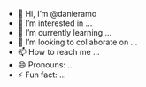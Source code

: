 - 👋 Hi, I’m @danieramo
- 👀 I’m interested in ...
- 🌱 I’m currently learning ...
- 💞️ I’m looking to collaborate on ...
- 📫 How to reach me ...
- 😄 Pronouns: ...
- ⚡ Fun fact: ...

<!---
danieramo/danieramo is a ✨ special ✨ repository because its `README.md` (this file) appears on your GitHub profile.
You can click the Preview link to take a look at your changes.
--->
